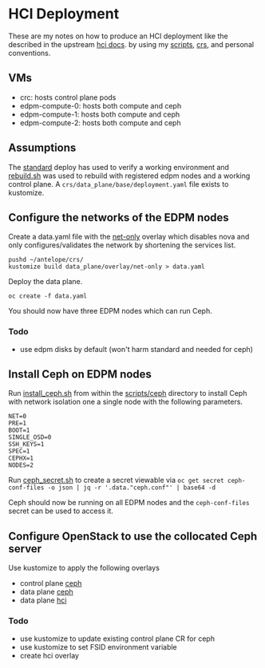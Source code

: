 # HCI Deployment

These are my notes on how to produce an HCI deployment like the
described in the upstream
[hci docs](https://github.com/openstack-k8s-operators/docs/blob/main/hci.md).
by using my [scripts](../scripts), [crs](../crs), and personal
conventions.

## VMs

- crc: hosts control plane pods
- edpm-compute-0: hosts both compute and ceph
- edpm-compute-1: hosts both compute and ceph
- edpm-compute-2: hosts both compute and ceph

## Assumptions

The [standard](standard.md) deploy has used to verify a working
environment and [rebuild.sh](../scripts/rebuild.sh) was used to
rebuild with registered edpm nodes and a working control plane.
A `crs/data_plane/base/deployment.yaml` file exists to kustomize.

## Configure the networks of the EDPM nodes

Create a data.yaml file with the
[net-only](../crs/data_plane/overlay/net-only)
overlay which disables nova and only configures/validates the network
by shortening the services list.
```
pushd ~/antelope/crs/
kustomize build data_plane/overlay/net-only > data.yaml
```
Deploy the data plane.
```
oc create -f data.yaml
```
You should now have three EDPM nodes which can run Ceph.

### Todo
- use edpm disks by default (won't harm standard and needed for ceph)

## Install Ceph on EDPM nodes

Run [install_ceph.sh](../scripts/ceph/install_ceph.sh)
from within the [scripts/ceph](../scripts/ceph/) directory
to install Ceph with network isolation one a single node with the
following parameters.
```
NET=0
PRE=1
BOOT=1
SINGLE_OSD=0
SSH_KEYS=1
SPEC=1
CEPHX=1
NODES=2
```
Run [ceph_secret.sh](../scripts/ceph/ceph_secret.sh) to create a secret viewable via
`oc get secret ceph-conf-files -o json | jq -r '.data."ceph.conf"' | base64 -d`

Ceph should now be running on all EDPM nodes and the `ceph-conf-files`
secret can be used to access it.

## Configure OpenStack to use the collocated Ceph server

Use kustomize to apply the following overlays

- control plane [ceph](../crs/control_plane/overlay/ceph)
- data plane [ceph](../crs/data_plane/overlay/ceph)
- data plane [hci](../crs/data_plane/overlay/hci)

### Todo
- use kustomize to update existing control plane CR for ceph
- use kustomize to set FSID environment variable
- create hci overlay
